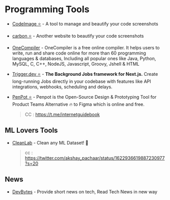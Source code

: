 # Programming Tools

-   [CodeImage ⭐](https://codeimage.dev/) - A tool to manage and beautify your code screenshots
-   [carbon ⭐](https://carbon.now.sh/) - Another website to beautify your code screenshots
-   [OneCompiler](https://onecompiler.com/) - OneCompiler is a free online compiler. It helps users to write, run and share code online for more than 60 programming languages & databases, Including all popular ones like Java, Python, MySQL, C, C++, NodeJS, Javascript, Groovy, Jshell & HTML
-   [Trigger.dev ⭐](https://www.trigger.dev/) - **The Background Jobs framework for Next.js.** Create long-running Jobs directly in your codebase with features like API integrations, webhooks, scheduling and delays.

-   [PenPot ⭐](https://penpot.app/) - Penpot is the Open-Source Design & Prototyping Tool for Product Teams
    Alternative 🔥 to Figma which is online and free.
    > CC : https://t.me/internetguidebook

## ML Lovers Tools

-   [CleanLab](https://github.com/cleanlab/cleanlab) - Clean any ML Dataset! 🚀
    > cc : https://twitter.com/akshay_pachaar/status/1622936619887230977?s=20

## News

-   [DevBytes](https://devbytes.co.in/invite/e4A2L7ok) - Provide short news on tech, Read Tech News in new way
